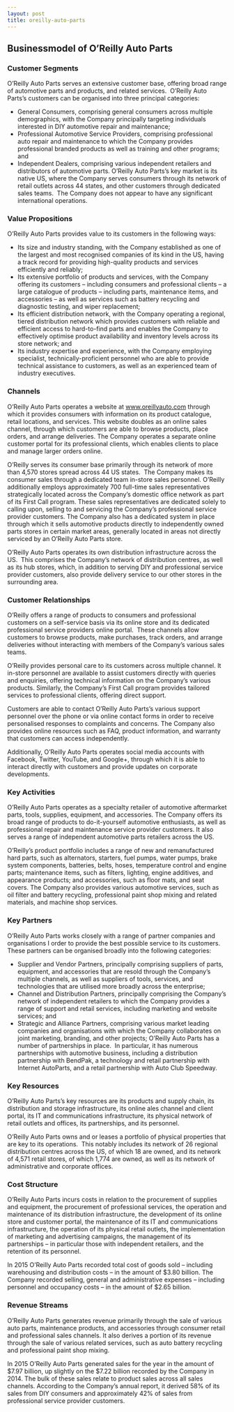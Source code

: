 ```yaml
---
layout: post
title: oreilly-auto-parts
---
```


Businessmodel of O’Reilly Auto Parts
-------------------------------------

### Customer Segments

O’Reilly Auto Parts serves an extensive customer base, offering broad range of automotive parts and products, and related services.  O’Reilly Auto Parts’s customers can be organised into three principal categories:

 * General Consumers, comprising general consumers across multiple demographics, with the Company principally targeting individuals interested in DIY automotive repair and maintenance;
* Professional Automotive Service Providers, comprising professional auto repair and maintenance to which the Company provides professional branded products as well as training and other programs; and
* Independent Dealers, comprising various independent retailers and distributors of automotive parts.
 O’Reilly Auto Parts’s key market is its native US, where the Company serves consumers through its network of retail outlets across 44 states, and other customers through dedicated sales teams.  The Company does not appear to have any significant international operations.

### Value Propositions

O’Reilly Auto Parts provides value to its customers in the following ways:

 * Its size and industry standing, with the Company established as one of the largest and most recognised companies of its kind in the US, having a track record for providing high-quality products and services efficiently and reliably;
* Its extensive portfolio of products and services, with the Company offering its customers – including consumers and professional clients – a large catalogue of products – including parts, maintenance items, and accessories – as well as services such as battery recycling and diagnostic testing, and wiper replacement;
* Its efficient distribution network, with the Company operating a regional, tiered distribution network which provides customers with reliable and efficient access to hard-to-find parts and enables the Company to effectively optimise product availability and inventory levels across its store network; and
* Its industry expertise and experience, with the Company employing specialist, technically-proficient personnel who are able to provide technical assistance to customers, as well as an experienced team of industry executives.
 ### Channels

O’Reilly Auto Parts operates a website at www.oreillyauto.com through which it provides consumers with information on its product catalogue, retail locations, and services. This website doubles as an online sales channel, through which customers are able to browse products, place orders, and arrange deliveries. The Company operates a separate online customer portal for its professional clients, which enables clients to place and manage larger orders online.

O’Reilly serves its consumer base primarily through its network of more than 4,570 stores spread across 44 US states.  The Company makes its consumer sales through a dedicated team in-store sales personnel. O’Reilly additionally employs approximately 700 full-time sales representatives strategically located across the Company’s domestic office network as part of its First Call program. These sales representatives are dedicated solely to calling upon, selling to and servicing the Company’s professional service provider customers. The Company also has a dedicated system in place through which it sells automotive products directly to independently owned parts stores in certain market areas, generally located in areas not directly serviced by an O’Reilly Auto Parts store.

O’Reilly Auto Parts operates its own distribution infrastructure across the US.  This comprises the Company’s network of distribution centres, as well as its hub stores, which, in addition to serving DIY and professional service provider customers, also provide delivery service to our other stores in the surrounding area.

### Customer Relationships

O’Reilly offers a range of products to consumers and professional customers on a self-service basis via its online store and its dedicated professional service providers online portal.  These channels allow customers to browse products, make purchases, track orders, and arrange deliveries without interacting with members of the Company’s various sales teams.

O’Reilly provides personal care to its customers across multiple channel. It in-store personnel are available to assist customers directly with queries and enquiries, offering technical information on the Company’s various products. Similarly, the Company’s First Call program provides tailored services to professional clients, offering direct support.

Customers are able to contact O’Reilly Auto Parts’s various support personnel over the phone or via online contact forms in order to receive personalised responses to complaints and concerns. The Company also provides online resources such as FAQ, product information, and warranty that customers can access independently.

Additionally, O’Reilly Auto Parts operates social media accounts with Facebook, Twitter, YouTube, and Google+, through which it is able to interact directly with customers and provide updates on corporate developments.

### Key Activities

O’Reilly Auto Parts operates as a specialty retailer of automotive aftermarket parts, tools, supplies, equipment, and accessories. The Company offers its broad range of products to do-it-yourself automotive enthusiasts, as well as professional repair and maintenance service provider customers. It also serves a range of independent automotive parts retailers across the US.

O’Reilly’s product portfolio includes a range of new and remanufactured hard parts, such as alternators, starters, fuel pumps, water pumps, brake system components, batteries, belts, hoses, temperature control and engine parts; maintenance items, such as filters, lighting, engine additives, and appearance products; and accessories, such as floor mats, and seat covers. The Company also provides various automotive services, such as oil filter and battery recycling, professional paint shop mixing and related materials, and machine shop services.

### Key Partners

O’Reilly Auto Parts works closely with a range of partner companies and organisations I order to provide the best possible service to its customers. These partners can be organised broadly into the following categories:

 * Supplier and Vendor Partners, principally comprising suppliers of parts, equipment, and accessories that are resold through the Company’s multiple channels, as well as suppliers of tools, services, and technologies that are utilised more broadly across the enterprise;
* Channel and Distribution Partners, principally comprising the Company’s network of independent retailers to which the Company provides a range of support and retail services, including marketing and website services; and
* Strategic and Alliance Partners, comprising various market leading companies and organisations with which the Company collaborates on joint marketing, branding, and other projects;
 O’Reilly Auto Parts has a number of partnerships in place.  In particular, it has numerous partnerships with automotive business, including a distribution partnership with BendPak, a technology and retail partnership with Internet AutoParts, and a retail partnership with Auto Club Speedway.

### Key Resources

O’Reilly Auto Parts’s key resources are its products and supply chain, its distribution and storage infrastructure, its online ales channel and client portal, its IT and communications infrastructure, its physical network of retail outlets and offices, its partnerships, and its personnel.

O’Reilly Auto Parts owns and or leases a portfolio of physical properties that are key to its operations.  This notably includes its network of 26 regional distribution centres across the US, of which 18 are owned, and its network of 4,571 retail stores, of which 1,774 are owned, as well as its network of administrative and corporate offices.

### Cost Structure

O’Reilly Auto Parts incurs costs in relation to the procurement of supplies and equipment, the procurement of professional services, the operation and maintenance of its distribution infrastructure, the development of its online store and customer portal, the maintenance of its IT and communications infrastructure, the operation of its physical retail outlets, the implementation of marketing and advertising campaigns, the management of its partnerships – in particular those with independent retailers, and the retention of its personnel.

In 2015 O’Reilly Auto Parts recorded total cost of goods sold – including warehousing and distribution costs – in the amount of $3.80 billion. The Company recorded selling, general and administrative expenses – including personnel and occupancy costs – in the amount of $2.65 billion.

### Revenue Streams

O’Reilly Auto Parts generates revenue primarily through the sale of various auto parts, maintenance products, and accessories through consumer retail and professional sales channels. It also derives a portion of its revenue through the sale of various related services, such as auto battery recycling and professional paint shop mixing.

In 2015 O’Reilly Auto Parts generated sales for the year in the amount of $7.97 billion, up slightly on the $7.22 billion recorded by the Company in 2014. The bulk of these sales relate to product sales across all sales channels. According to the Company’s annual report, it derived 58% of its sales from DIY consumers and approximately 42% of sales from professional service provider customers.
